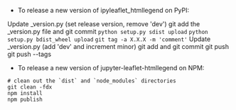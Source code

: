 - To release a new version of ipyleaflet_htmllegend on PyPI:

Update _version.py (set release version, remove 'dev')
git add the _version.py file and git commit
`python setup.py sdist upload`
`python setup.py bdist_wheel upload`
`git tag -a X.X.X -m 'comment'`
Update _version.py (add 'dev' and increment minor)
git add and git commit
git push
git push --tags

- To release a new version of jupyter-leaflet-htmllegend on NPM:

```
# clean out the `dist` and `node_modules` directories
git clean -fdx
npm install
npm publish
```
